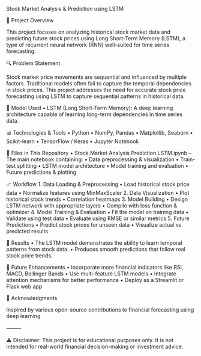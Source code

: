 Stock Market Analysis & Prediction using LSTM

📌 Project Overview

This project focuses on analyzing historical stock market data and predicting future stock prices using Long Short-Term Memory (LSTM), a type of recurrent neural network (RNN) well-suited for time series forecasting.

🔍 Problem Statement

Stock market price movements are sequential and influenced by multiple factors. Traditional models often fail to capture the temporal dependencies in stock prices. This project addresses the need for accurate stock price forecasting using LSTM to capture sequential patterns in historical data.

🧠 Model Used
	•	LSTM (Long Short-Term Memory): A deep learning architecture capable of learning long-term dependencies in time series data.

📊 Technologies & Tools
	•	Python
	•	NumPy, Pandas
	•	Matplotlib, Seaborn
	•	Scikit-learn
	•	TensorFlow / Keras
	•	Jupyter Notebook

📁 Files in This Repository
	•	Stock Market Analysis Prediction LSTM.ipynb – The main notebook containing:
	•	Data preprocessing & visualization
	•	Train-test splitting
	•	LSTM model architecture
	•	Model training and evaluation
	•	Future predictions & plotting

📈 Workflow
	1.	Data Loading & Preprocessing
	•	Load historical stock price data
	•	Normalize features using MinMaxScaler
	2.	Data Visualization
	•	Plot historical stock trends
	•	Correlation heatmaps
	3.	Model Building
	•	Design LSTM network with appropriate layers
	•	Compile with loss function & optimizer
	4.	Model Training & Evaluation
	•	Fit the model on training data
	•	Validate using test data
	•	Evaluate using RMSE or similar metrics
	5.	Future Predictions
	•	Predict stock prices for unseen data
	•	Visualize actual vs predicted results

📌 Results
	•	The LSTM model demonstrates the ability to learn temporal patterns from stock data.
	•	Produces smooth predictions that follow real stock price trends.

🚀 Future Enhancements
	•	Incorporate more financial indicators like RSI, MACD, Bollinger Bands
	•	Use multi-feature LSTM models
	•	Integrate attention mechanisms for better performance
	•	Deploy as a Streamlit or Flask web app

🙌 Acknowledgments

Inspired by various open-source contributions to financial forecasting using deep learning.

⸻

⚠️ Disclaimer: This project is for educational purposes only. It is not intended for real-world financial decision-making or investment advice.
